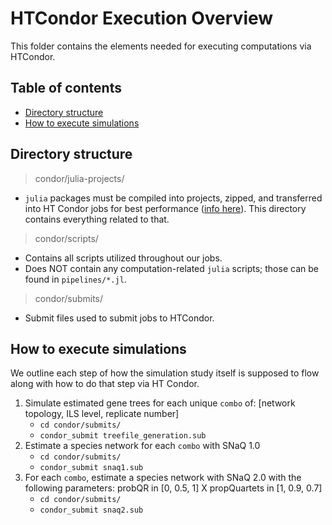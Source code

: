 # HTCondor Execution Overview <!-- omit from toc -->

This folder contains the elements needed for executing computations via HTCondor.

## Table of contents <!-- omit from toc -->

- [Directory structure](#directory-structure)
- [How to execute simulations](#how-to-execute-simulations)

## Directory structure

> condor/julia-projects/
- `julia` packages must be compiled into projects, zipped, and transferred into HT Condor jobs for best performance ([info here](https://chtc.cs.wisc.edu/uw-research-computing/julia-jobs)). This directory contains everything related to that.

> condor/scripts/
- Contains all scripts utilized throughout our jobs.
- Does NOT contain any computation-related `julia` scripts; those can be found in `pipelines/*.jl`.

> condor/submits/
- Submit files used to submit jobs to HTCondor.

## How to execute simulations

We outline each step of how the simulation study itself is supposed to flow along with how to do that step via HT Condor.

1. Simulate estimated gene trees for each unique `combo` of: [network topology, ILS level, replicate number]
   - `cd condor/submits/`
   - `condor_submit treefile_generation.sub`
2. Estimate a species network for each `combo` with SNaQ 1.0
   - `cd condor/submits/`
   - `condor_submit snaq1.sub`
3. For each `combo`, estimate a species network with SNaQ 2.0 with the following parameters: probQR in [0, 0.5, 1] X propQuartets in [1, 0.9, 0.7]
   - `cd condor/submits/`
   - `condor_submit snaq2.sub`